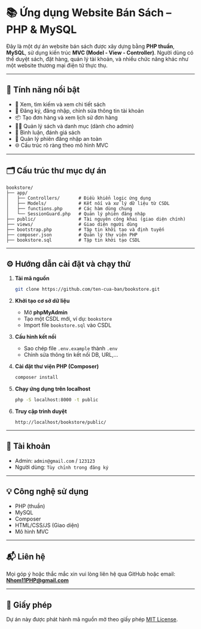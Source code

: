 # 📚 Ứng dụng Website Bán Sách – PHP & MySQL

Đây là một dự án website bán sách được xây dựng bằng **PHP thuần**, **MySQL**, sử dụng kiến trúc **MVC (Model - View - Controller)**. Người dùng có thể duyệt sách, đặt hàng, quản lý tài khoản, và nhiều chức năng khác như một website thương mại điện tử thực thụ.

---

## 🚀 Tính năng nổi bật

- 🛒 Xem, tìm kiếm và xem chi tiết sách
- 👤 Đăng ký, đăng nhập, chỉnh sửa thông tin tài khoản
- 📦 Tạo đơn hàng và xem lịch sử đơn hàng
- 🧑‍💼 Quản lý sách và danh mục (dành cho admin)
- 💬 Bình luận, đánh giá sách
- 🔐 Quản lý phiên đăng nhập an toàn
- 🌐 Cấu trúc rõ ràng theo mô hình MVC

---

## 🗂️ Cấu trúc thư mục dự án

```
bookstore/
├── app/
│   ├── Controllers/       # Điều khiển logic ứng dụng
│   ├── Models/            # Kết nối và xử lý dữ liệu từ CSDL
│   ├── functions.php      # Các hàm dùng chung
│   └── SessionGuard.php   # Quản lý phiên đăng nhập
├── public/                # Tài nguyên công khai (giao diện chính)
├── views/                 # Giao diện người dùng
├── bootstrap.php          # Tập tin khởi tạo và định tuyến
├── composer.json          # Quản lý thư viện PHP
├── bookstore.sql          # Tập tin khởi tạo CSDL
```

---

## ⚙️ Hướng dẫn cài đặt và chạy thử

1. **Tải mã nguồn**

   ```bash
   git clone https://github.com/ten-cua-ban/bookstore.git
   ```

2. **Khởi tạo cơ sở dữ liệu**

   - Mở **phpMyAdmin**
   - Tạo một CSDL mới, ví dụ: `bookstore`
   - Import file `bookstore.sql` vào CSDL

3. **Cấu hình kết nối**

   - Sao chép file `.env.example` thành `.env`
   - Chỉnh sửa thông tin kết nối DB, URL,…

4. **Cài đặt thư viện PHP (Composer)**

   ```bash
   composer install
   ```

5. **Chạy ứng dụng trên localhost**

   ```bash
   php -S localhost:8000 -t public
   ```

6. **Truy cập trình duyệt**
   ```
   http://localhost/bookstore/public/
   ```

---

## 🧪 Tài khoản

- Admin: `admin@gmail.com` / `123123`
- Người dùng: `Tùy chỉnh trong đăng ký`

---

## 💡 Công nghệ sử dụng

- PHP (thuần)
- MySQL
- Composer
- HTML/CSS/JS (Giao diện)
- Mô hình MVC

---

## 📬 Liên hệ

Mọi góp ý hoặc thắc mắc xin vui lòng liên hệ qua GitHub hoặc email: **Nhom11PHP@gmail.com**

---

## 📄 Giấy phép

Dự án này được phát hành mã nguồn mở theo giấy phép [MIT License](LICENSE).
